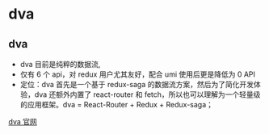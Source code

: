 # dva

## dva

- dva 目前是纯粹的数据流,
- 仅有 6 个 api，对 redux 用户尤其友好，配合 umi 使用后更是降低为 0 API
- 定位：dva 首先是一个基于 redux-saga 的数据流方案，然后为了简化开发体验，dva 还额外内置了 react-router 和 fetch，所以也可以理解为一个轻量级的应用框架。dva = React-Router + Redux + Redux-saga；

[dva 官网](https://dvajs.com/)
